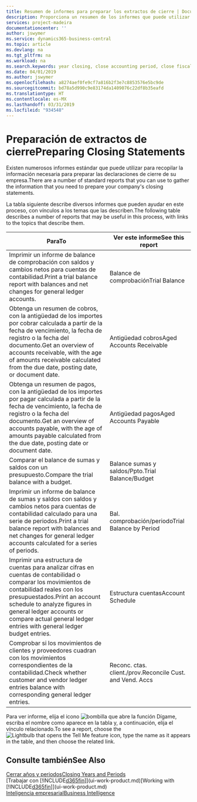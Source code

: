 ```yaml
---
title: Resumen de informes para preparar los extractos de cierre | Documentos de Microsoft
description: Proporciona un resumen de los informes que puede utilizar para recopilar la información necesaria para preparar los extractos de cierre de su empresa cuando cierre el ejercicio.
services: project-madeira
documentationcenter: ''
author: jswymer
ms.service: dynamics365-business-central
ms.topic: article
ms.devlang: na
ms.tgt_pltfrm: na
ms.workload: na
ms.search.keywords: year closing, close accounting period, close fiscal year, aging, creditor payments, vendor payments, assets, liabilities, equity, analysis, reporting, financial report, business intelligence, BI, Power Bi, KPI
ms.date: 04/01/2019
ms.author: jswymer
ms.openlocfilehash: a8274aef0fe9cf7a816b2f3e7c8853576e5bc9de
ms.sourcegitcommit: bd78a5d990c9e83174da1409076c22df8b35eafd
ms.translationtype: HT
ms.contentlocale: es-MX
ms.lasthandoff: 03/31/2019
ms.locfileid: "934548"
---
```

# <a name="preparing-closing-statements"></a><span data-ttu-id="6e08b-103">Preparación de extractos de cierre</span><span class="sxs-lookup"><span data-stu-id="6e08b-103">Preparing Closing Statements</span></span>
<span data-ttu-id="6e08b-104">Existen numerosos informes estándar que puede utilizar para recopilar la información necesaria para preparar las declaraciones de cierre de su empresa.</span><span class="sxs-lookup"><span data-stu-id="6e08b-104">There are a number of standard reports that you can use to gather the information that you need to prepare your company's closing statements.</span></span>

<span data-ttu-id="6e08b-105">La tabla siguiente describe diversos informes que pueden ayudar en este proceso, con vínculos a los temas que las describen.</span><span class="sxs-lookup"><span data-stu-id="6e08b-105">The following table describes a number of reports that may be useful in this process, with links to the topics that describe them.</span></span>

| <span data-ttu-id="6e08b-106">Para</span><span class="sxs-lookup"><span data-stu-id="6e08b-106">To</span></span> | <span data-ttu-id="6e08b-107">Ver este informe</span><span class="sxs-lookup"><span data-stu-id="6e08b-107">See this report</span></span> |
| --- | --- |
| <span data-ttu-id="6e08b-108">Imprimir un informe de balance de comprobación con saldos y cambios netos para cuentas de contabilidad.</span><span class="sxs-lookup"><span data-stu-id="6e08b-108">Print a trial balance report with balances and net changes for general ledger accounts.</span></span> |<span data-ttu-id="6e08b-109">Balance de comprobación</span><span class="sxs-lookup"><span data-stu-id="6e08b-109">Trial Balance</span></span> |
| <span data-ttu-id="6e08b-110">Obtenga un resumen de cobros, con la antigüedad de los importes por cobrar calculada a partir de la fecha de vencimiento, la fecha de registro o la fecha del documento.</span><span class="sxs-lookup"><span data-stu-id="6e08b-110">Get an overview of accounts receivable, with the age of amounts receivable calculated from the due date, posting date, or document date.</span></span> |<span data-ttu-id="6e08b-111">Antigüedad cobros</span><span class="sxs-lookup"><span data-stu-id="6e08b-111">Aged Accounts Receivable</span></span> |
| <span data-ttu-id="6e08b-112">Obtenga un resumen de pagos, con la antigüedad de los importes por pagar calculada a partir de la fecha de vencimiento, la fecha de registro o la fecha del documento.</span><span class="sxs-lookup"><span data-stu-id="6e08b-112">Get an overview of accounts payable, with the age of amounts payable calculated from the due date, posting date or document date.</span></span> |<span data-ttu-id="6e08b-113">Antigüedad pagos</span><span class="sxs-lookup"><span data-stu-id="6e08b-113">Aged Accounts Payable</span></span> |
| <span data-ttu-id="6e08b-114">Comparar el balance de sumas y saldos con un presupuesto.</span><span class="sxs-lookup"><span data-stu-id="6e08b-114">Compare the trial balance with a budget.</span></span> |<span data-ttu-id="6e08b-115">Balance sumas y saldos/Ppto.</span><span class="sxs-lookup"><span data-stu-id="6e08b-115">Trial Balance/Budget</span></span> |
| <span data-ttu-id="6e08b-116">Imprimir un informe de balance de sumas y saldos con saldos y cambios netos para cuentas de contabilidad calculado para una serie de periodos.</span><span class="sxs-lookup"><span data-stu-id="6e08b-116">Print a trial balance report with balances and net changes for general ledger accounts calculated for a series of periods.</span></span> |<span data-ttu-id="6e08b-117">Bal. comprobación/periodo</span><span class="sxs-lookup"><span data-stu-id="6e08b-117">Trial Balance by Period</span></span> |
| <span data-ttu-id="6e08b-118">Imprimir una estructura de cuentas para analizar cifras en cuentas de contabilidad o comparar los movimientos de contabilidad reales con los presupuestados.</span><span class="sxs-lookup"><span data-stu-id="6e08b-118">Print an account schedule to analyze figures in general ledger accounts or compare actual general ledger entries with general ledger budget entries.</span></span> |<span data-ttu-id="6e08b-119">Estructura cuentas</span><span class="sxs-lookup"><span data-stu-id="6e08b-119">Account Schedule</span></span> |
| <span data-ttu-id="6e08b-120">Comprobar si los movimientos de clientes y proveedores cuadran con los movimientos correspondientes de la contabilidad.</span><span class="sxs-lookup"><span data-stu-id="6e08b-120">Check whether customer and vendor ledger entries balance with corresponding general ledger entries.</span></span> |<span data-ttu-id="6e08b-121">Reconc. ctas. client./prov.</span><span class="sxs-lookup"><span data-stu-id="6e08b-121">Reconcile Cust. and Vend. Accs</span></span> |

<span data-ttu-id="6e08b-122">Para ver informe, elija el icono ![bombilla que abre la función Dígame](media/ui-search/search_small.png "Dígame que desea hacer"), escriba el nombre como aparece en la tabla y, a continuación, elija el vínculo relacionado.</span><span class="sxs-lookup"><span data-stu-id="6e08b-122">To see a report, choose the ![Lightbulb that opens the Tell Me feature](media/ui-search/search_small.png "Tell me what you want to do") icon, type the name as it appears in the table, and then choose the related link.</span></span>

## <a name="see-also"></a><span data-ttu-id="6e08b-123">Consulte también</span><span class="sxs-lookup"><span data-stu-id="6e08b-123">See Also</span></span>
[<span data-ttu-id="6e08b-124">Cerrar años y periodos</span><span class="sxs-lookup"><span data-stu-id="6e08b-124">Closing Years and Periods</span></span>](year-close-years-periods.md)  
<span data-ttu-id="6e08b-125">[Trabajar con [!INCLUDE[d365fin](includes/d365fin_md.md)]](ui-work-product.md)</span><span class="sxs-lookup"><span data-stu-id="6e08b-125">[Working with [!INCLUDE[d365fin](includes/d365fin_md.md)]](ui-work-product.md)</span></span>  
[<span data-ttu-id="6e08b-126">Inteligencia empresarial</span><span class="sxs-lookup"><span data-stu-id="6e08b-126">Business Intelligence</span></span>](bi.md)
